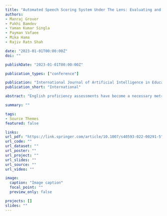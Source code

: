 ```yaml
---
title: "Automated Speech Scoring System Under The Lens: Evaluating and interpreting the linguistic cues for language proficiency"
authors:
- Manraj Grover
- Pakhi Bamdev
- Yaman Kumar Singla
- Payman Vafaee
- Mika Hama
- Rajiv Ratn Shah

date: "2023-01-01T00:00:00Z"
doi: ""

publishDate: "2023-01-01T00:00:00Z"

publication_types: ["conference"]

publication: "International Journal of Artificial Intelligence in Education 2022"
publication_short: "International"

abstract: "English proficiency assessments have become a necessary metric for filtering and selecting prospective candidates for both academia and industry. With the rise in demand for such assessments, it has become increasingly necessary to have the automated human-interpretable results to prevent inconsistencies and ensure meaningful feedback to the second language learners. Feature-based classical approaches have been more interpretable in understanding what the scoring model learns. Therefore, in this work, we utilize classical machine learning models to formulate a speech scoring task as both a classification and a regression problem, followed by a thorough study to interpret and study the relation between the linguistic cues and the English proficiency level of the speaker. First, we extract linguist features under five categories (fluency, pronunciation, content, grammar and vocabulary, and acoustic) and train models to grade responses. In comparison, we find that the regression-based models perform equivalent to or better than the classification approach. Second, we perform ablation studies to understand the impact of each of the feature and feature categories on the performance of proficiency grading. Further, to understand individual feature contributions, we present the importance of top features on the best performing algorithm for the grading task. Third, we make use of Partial Dependence Plots and Shapley values to explore feature importance and conclude that the best performing trained model learns the underlying rubrics used for grading the dataset used in this study."

summary: ""

tags:
- Source Themes
featured: false

links:
url_pdf: "https://link.springer.com/article/10.1007/s40593-022-00291-5"
url_code: ""
url_dataset: ""
url_poster: ""
url_project: ""
url_slides: ""
url_source: ""
url_video: ""

image:
  caption: "Image caption"
  focal_point: ""
  preview_only: false

projects: []
slides: ""
---
```


